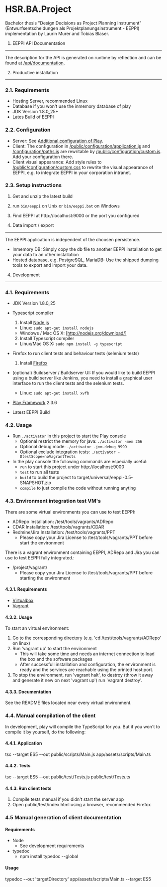 HSR.BA.Project
==============

Bachelor thesis "Design Decisions as Project Planning Instrument" (Entwurfsentscheidungen als Projektplanungsinstrument - EEPPI) implementation
by Laurin Murer and Tobias Blaser.



1. EEPPI API Documentation
--------------------------

The description for the API is generated on runtime by reflection and
can be found at [/api/documentation](http://localhost:9000/api/documentation).



2. Productive installation
--------------------------

### 2.1. Requirements

* Hosting Server, recommended Linux
* Database if you won't use the inmemory database of play
* JDK Version 1.8.0_25+
* Lates Build of EEPPI


### 2.2. Configuration

* Server: See [Additional configuration of Play](https://www.playframework.com/documentation/2.3.x/ProductionConfiguration).
* Client: The configuration in  [/public/configuration/application.js](http://localhost:9000/public/configuration/application.js) and [/configuration/paths.js](http://localhost:9000/configuration/paths.js) are rewritable by [/public/configuration/custom.js](http://localhost:9000/public/configuration/custom.js). Add your configuration there.
* Client visual appearance: Add style rules to [/public/configuration/custom.css](http://localhost:9000/public/configuration/custom.css) to rewrite the visual appearance of EEPPI, e.g. to integrate EEPPI in your corporation intranet.


### 2.3. Setup instructions

1. Get and unzip the latest build
2. run `bin/eeppi` on Unix or `bin/eeppi.bat` on Windows
3. Find EEPPI at http://localhost:9000 or the port you configured



3. Data import / export
-----------------------

The EEPPI application is independent of the choosen persistence.

* Inmemory DB: Simply copy the db file to another EEPPI installation to get your data to an other installation
* Hosted database, e.g. PostgreSQL, MariaDB: Use the shipped dumping tools to export and import your data.



4. Development
--------------

### 4.1. Requirements

* JDK Version 1.8.0_25
* Typescript compiler
  1. Install [Node.js](http://nodejs.org/)
  	* Linux: `sudo apt-get install nodejs`
  	* Windows / Mac OS X: [http://nodejs.org/download/]
  2. Install Typescript compiler
  	* Linux/Mac OS X:  `sudo npm install -g typescript`
* Firefox to run client tests and behaviour tests (selenium tests)
  1. Install [Firefox](https://www.mozilla.org/)
* (optional) Buildserver / Buildserver UI: If you would like to build EEPPI using a build server like Jenkins, you need to install a graphical user interface to run the client tests and the selenium tests.
    * Linux: `sudo apt-get install xvfb`

* [Play Framework](https://www.playframework.com/documentation/2.3.6/Installing) 2.3.6
* Latest EEPPI Build


### 4.2. Usage
* Run `./activator` in this project to start the Play console
  * Optional restrict the memory for java: `./activator -mem 256`
  * Optional debug mode: `./activator -jvm-debug 9999`
  * Optional exclude integration tests: `./activator -DtestScope=noVagrantTests`
* In the play console the following commands are especially useful:
  * `run` to start this project under http://localhost:9000
  * `test` to run all tests
  * `build` to build the project to target/universal/eeppi-0.5-SNAPSHOT.zip
  * `compile` to just compile the code without running anyting


### 4.3. Environment integration test VM's

There are some virtual environments you can use to test EEPPI:

- ADRepo Installation: /test/tools/vagrants/ADRepo
- CDAR Installation: /test/tools/vagrants/CDAR
- Redmine/Jira Installation: /test/tools/vagrants/PPT
	* Please copy your Jira License to /test/tools/vagrants/PPT before start the environment

There is a vagrant environment containing EEPPI, ADRepo and Jira you can use to test EEPPI fully integrated.:
- /project/vagrant/
	* Please copy your Jira License to /test/tools/vagrants/PPT before starting the environment


#### 4.3.1. Requirements

- [Virtualbox](https://www.virtualbox.org)
- [Vagrant](www.vagrantup.com)


#### 4.3.2. Usage

To start an virtual environment:

1. Go to the corresponding directory (e.q. 'cd /test/tools/vagrants/ADRepo' on linux)
2. Run 'vagrant up' to start the environment
	- This will take some time and needs an internet connection to load the box and the software packages
	- After successfull installation and configuration, the environment is ready and the services are reachable using the printed host:port.
3. To stop the environment, run 'vagrant halt', to destroy (throw it away and generate it new on next 'vagrant up') run 'vagrant destroy'.


#### 4.3.3. Documentation

See the README files located near every virtual environment.



### 4.4. Manual compilation of the client

In development, play will compile the TypeScript for you. But if you won't to compile it by yourself, do the following:


#### 4.4.1. Application

tsc --target ES5 --out public/scripts/Main.js app/assets/scripts/Main.ts


#### 4.4.2. Tests

tsc --target ES5 --out public/test/Tests.js public/test/Tests.ts


#### 4.4.3. Run client tests

1. Compile tests manual if you didn't start the server app
2. Open public/test/index.html using a browser, recommended Firefox



### 4.5 Manual generation of client documentation

#### Requirements

* Node
    * See development requirements
* typedoc
    * npm install typedoc --global

#### Usage

typedoc --out 'targetDirectory' app/assets/scripts/Main.ts --target ES5
